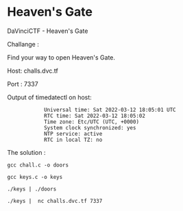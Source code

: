 # Heaven's Gate
DaVinciCTF - Heaven's Gate 


Challange : 


Find your way to open Heaven's Gate.

Host: challs.dvc.tf

Port : 7337

Output of timedatectl on host:

```           Local time: Sat 2022-03-12 18:05:01 UTC
            Universal time: Sat 2022-03-12 18:05:01 UTC
            RTC time: Sat 2022-03-12 18:05:02
            Time zone: Etc/UTC (UTC, +0000)
            System clock synchronized: yes
            NTP service: active
            RTC in local TZ: no
```
The solution :


`gcc chall.c -o doors`

`gcc keys.c -o keys`


`./keys | ./doors`

`./keys |  nc challs.dvc.tf 7337`
